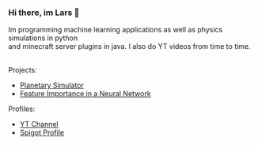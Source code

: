 ### Hi there, im Lars 🔭

Im programming machine learning applications as well as physics simulations in python<br>
and minecraft server plugins in java. I also do YT videos from time to time.<br>
<br>

Projects:<br>
- [Planetary Simulator](https://github.com/larsfriese/vpython-astrophysics)<br>
- [Feature Importance in a Neural Network](https://github.com/larsfriese/ml_scripts/blob/main/tensorflow_scripts/analysis_number_to_binary.ipynb)<br>

Profiles:<br>
- [YT Channel](https://www.youtube.com/channel/UCJ95Q483a7GzTNrw2hnICUw/videos)<br>
- [Spigot Profile](https://www.spigotmc.org/members/masterx12377.1481119/#resources)<br>
<!--- [Predicting Football games with a Neural Network]-->
<!--
**larsfriese/larsfriese** is a ✨ _special_ ✨ repository because its `README.md` (this file) appears on your GitHub profile.

Here are some ideas to get you started:

- 🔭 I’m currently working on ...
- 🌱 I’m currently learning ...
- 👯 I’m looking to collaborate on ...
- 🤔 I’m looking for help with ...
- 💬 Ask me about ...
- 📫 How to reach me: ...
- 😄 Pronouns: ...
- ⚡ Fun fact: ...
-->
